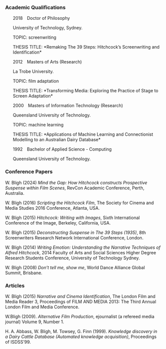 
### Academic Qualifications

<p style="margin-left: 25px;">2018&emsp;Doctor of Philosophy</p>
<p style="margin-left: 25px;">University of Technology, Sydney.</p>
<p style="margin-left: 25px;">TOPIC: screenwriting</p>
<p style="margin-left: 25px;">THESIS TITLE: *Remaking The 39 Steps: Hitchcock’s Screenwriting and Identification*</p>

<p style="margin-left: 25px;">2012&emsp;Masters of Arts (Research)</p>
<p style="margin-left: 25px;">La Trobe University.</p>
<p style="margin-left: 25px;">TOPIC: film adaptation</p>
<p style="margin-left: 25px;">THESIS TITLE: *Transforming Media: Exploring the Practice of Stage to Screen Adaptation*</p>

<p style="margin-left: 25px;">2000&emsp;Masters of Information Technology (Research)</p>
<p style="margin-left: 25px;">Queensland University of Technology.</p>
<p style="margin-left: 25px;">TOPIC: machine learning</p>
<p style="margin-left: 25px;">THESIS TITLE: *Applications of Machine Learning and Connectionist Modelling to an Australian Dairy Database*</p>

<p style="margin-left: 25px;">1992&emsp;Bachelor of Applied Science - Computing</p>
<p style="margin-left: 25px;">Queensland University of Technology.</p>

### Conference Papers

W. Bligh (2024) *Mind the Gap: How Hitchcock constructs Prospective Suspense within Film Scenes*, RevCon Academic Conference, Perth, Australia.

W. Bligh (2016) *Scripting the Hitchcock Film*, The Society for Cinema and Media Studies 2016 Conference, Atlanta, USA.

W. Bligh (2015) *Hitchcock: Writing with Images*, Sixth International Conference of the Image, Berkeley, California, USA.

W. Bligh (2015) *Deconstructing Suspense in The 39 Steps (1935)*, 8th Screenwriters Research Network International Conference, London.

W. Bligh (2014) *Writing Emotion: Understanding the Narrative Techniques of Alfred Hitchcock*, 2014 Faculty of Arts and Social Sciences Higher Degree Research Students Conference, University of Technology Sydney.

W. Bligh (2008) *Don’t tell me, show me*, World Dance Alliance Global Summit, Brisbane.


### Articles

W. Bligh (2015) *Narrative and Cinema Identification*, The London Film and Media Reader 3, Proceedings of FILM AND MEDIA 2013: The Third Annual London Film and Media Conference.

W.Bligh (2009). *Alternative Film Production*, ejournalist (a refereed media journal) Volume 9, Number 1.

H. A. Abbass, W. Bligh, M. Towsey, G. Finn (1999). *Knowledge discovery in a Dairy Cattle Database (Automated knowledge acquisition)*, Proceedings of ISDSS’99.
